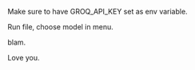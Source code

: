 Make sure to have GROQ_API_KEY set as env variable.

Run file, choose model in menu.

blam.

Love you.

